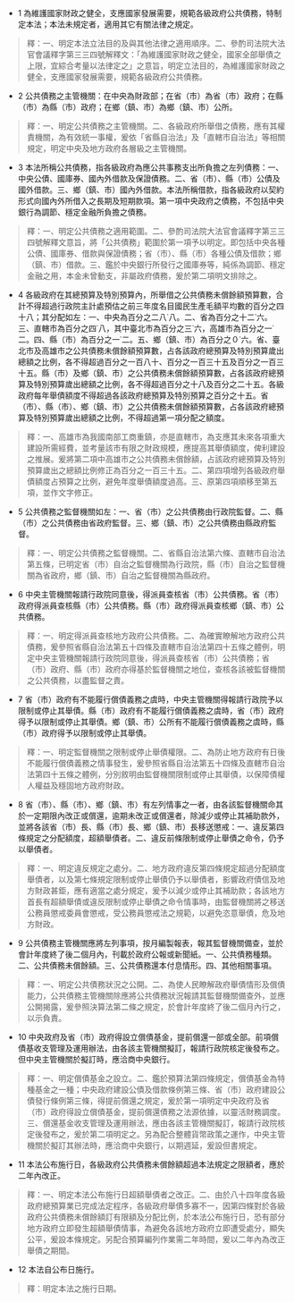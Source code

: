 * 1 為維護國家財政之健全，支應國家發展需要，規範各級政府公共債務，特制定本法；本法未規定者，適用其它有關法律之規定。

> 釋：一、明定本法立法目的及與其他法律之適用順序。二、參酌司法院大法官會議釋字第三三四號解釋文：「為維護國家財政之健全，國家全部舉債之上限，宜綜合考量以法律定之」之意旨，明定立法目的，為維護國家財政之健全，支應國家發展需要，規範各級政府公共債務。

* 2 公共債務之主管機關：在中央為財政部；在省（市）為省（市）政府；在縣（市）為縣（市）政府；在鄉（鎮、市）為鄉（鎮、市）公所。

> 釋：一、明定公共債務之主管機關。二、各級政府所舉借之債務，應有其權責機關，為有效統一事權，爰依「省縣自治法」及「直轄市自治法」等相關規定，明定中央及地方政府各層級之主管機關。

* 3 本法所稱公共債務，指各級政府為應公共事務支出所負擔之左列債務：一、中央公債、國庫券、國內外借款及保證債務。二、省（市）、縣（市）公債及國外借款。三、鄉（鎮、市）國內外借款。本法所稱借款，指各級政府以契約形式向國內外所借入之長期及短期款項。第一項中央政府之債務，不包括中央銀行為調節、穩定金融所負擔之債務。

> 釋：一、明定公共債務之適用範圍。二、參酌司法院大法官會議釋字第三三四號解釋文意旨，將「公共債務」範圍於第一項予以明定。即包括中央各種公債、國庫券、借款與保證債務；省（市）、縣（市）各種公債及借款；鄉（鎮、市）借款。三、鑑於中央銀行所發行之國庫券等，純係為調節、穩定金融之用，本金未曾動支，非屬政府債務，爰於第二項明文排除之。

* 4 各級政府在其總預算及特別預算內，所舉借之公共債務未償餘額預算數，合計不得超過行政院主計處預估之前三年度名目國民生產毛額平均數的百分之四十八；其分配如左：一、中央為百分之二八˙八。二、省為百分之十二˙六。三、直轄市為百分之四˙八，其中臺北市為百分之三˙六，高雄市為百分之一˙二。四、縣（市）為百分之一˙二。五、鄉（鎮、市）為百分之０˙六。省、臺北市及高雄市之公共債務未償餘額預算數，占各該政府總預算及特別預算歲出總額之比例，各不得超過百分之一百八十、百分之一百三十五及百分之一百三十五。縣（市）及鄉（鎮、市）之公共債務未償餘額預算數，占各該政府總預算及特別預算歲出總額之比例，各不得超過百分之十八及百分之二十五。各級政府每年舉債額度不得超過各該政府總預算及特別預算之百分之十五。省（市）、縣（市）、鄉（鎮、市）之公共債務未償餘額預算數，占各該政府總預算及特別預算歲出總額之比例，不得超過第一項分配之額度。

> 釋：一、高雄市為我國南部工商重鎮，亦是直轄市，為支應其未來各項重大建設所需經費，並考量該市有限之財政規模，應提高其舉債額度，俾利建設之推展。爰將第二項中高雄市之公共債務未償餘額，占該政府總預算及特別預算歲出之總額比例修正為百分之一百三十五。二、第四項增列各級政府舉債額度占預算之比例，避免年度舉債額度過高。三、原第四項順移至第五項，並作文字修正。

* 5 公共債務之監督機關如左：一、省（市）之公共債務由行政院監督。二、縣（市）之公共債務由省政府監督。三、鄉（鎮、市）之公共債務由縣政府監督。

> 釋：一、明定公共債務之監督機關。二、省縣自治法第六條、直轄市自治法第五條，已明定省（市）自治之監督機關為行政院，縣（市）自治之監督機關為省政府，鄉（鎮、市）自治之監督機關為縣政府。

* 6 中央主管機關報請行政院同意後，得派員查核省（市）公共債務。省（市）政府得派員查核縣（市）公共債務。縣（市）政府得派員查核鄉（鎮、市）公共債務。

> 釋：一、明定得派員查核地方政府公共債務。二、為確實瞭解地方政府公共債務，爰參照省縣自治法第五十四條及直轄市自治法第四十五條之體例，明定中央主管機關報請行政院同意後，得派員查核省（市）公共債務；省（市）政府、縣（市）政府亦得基於監督機關之地位，查核各該被監督機關之公共債務，以盡監督之責。

* 7 省（市）政府有不能履行償債義務之虞時，中央主管機關得報請行政院予以限制或停止其舉債。縣（市）政府有不能履行償債義務之虞時，省（市）政府得予以限制或停止其舉債。鄉（鎮、市）公所有不能履行償債義務之虞時，縣（市）政府得予以限制或停止其舉債。

> 釋：一、明定監督機關之限制或停止舉債權限。二、為防止地方政府有日後不能履行償債義務之情事發生，爰參照省縣自治法第五十四條及直轄市自治法第四十五條之體例，分別敘明由監督機關限制或停止其舉債，以保障債權人權益及穩固地方政府財政。

* 8 省（市）、縣（市）、鄉（鎮、市）有左列情事之一者，由各該監督機關命其於一定期限內改正或償還，逾期未改正或償還者，除減少或停止其補助款外，並將各該省（市）長、縣（市）長、鄉（鎮、市）長移送懲戒：一、違反第四條規定之分配額度，超額舉債者。二、違反前條限制或停止舉債之命令，仍予以舉債者。

> 釋：一、明定違反規定之處分。二、地方政府違反第四條規定超過分配額度舉債者，以及第七條規定限制或停止舉債仍予以舉債者，影響政府債信及地方財政甚鉅，應有適當之處分規定，爰予以減少或停止其補助款；各該地方首長有超額舉債或違反限制或停止舉債之命令情事時，由監督機關將之移送公務員懲戒委員會懲戒，受公務員懲戒法之規範，以避免恣意舉債，危及地方財政。

* 9 公共債務主管機關應將左列事項，按月編製報表，報其監督機關備查，並於會計年度終了後二個月內，刊載於政府公報或新聞紙。一、公共債務種類。二、公共債務未償餘額。三、公共債務還本付息情形。四、其他相關事項。

> 釋：一、明定公共債務狀況之公開。二、為使人民瞭解政府舉債情形及償債能力，公共債務主管機關除應將公共債務狀況報請其監督機關備查外，並應公開揭露，爰參照決算法第二條之規定，於會計年度終了後二個月內行之，以示負責。

* 10 中央政府及省（市）政府得設立償債基金，提前償還一部或全部。前項償債基收支管理及運用辦法，由各該主管機關擬訂，報請行政院核定後發布之。但中央主管機關於擬訂時，應洽商中央銀行。

> 釋：一、明定償債基金之設立。二、鑑於預算法第四條規定，償債基金為特種基金之一種；中央政府建設公債及借款條例第三條、省（市）政府建設公債發行條例第三條，得提前償還之規定，爰於第一項明定中央政府及省（市）政府得設立償債基金，提前償還債務之法源依據，以靈活財務調度。三、償還基金收支管理及運用辦法，應由各該主管機關擬訂，報請行政院核定後發布之，爰於第二項明定之。另為配合整體貨幣政策之運作，中央主管機關於擬訂其辦法時，應洽商中央銀行，以期週延，爰設但書規定。

* 11 本法公布施行日，各級政府公共債務未償餘額超過本法規定之限額者，應於二年內改正。

> 釋：一、明定本法公布施行日超額舉債者之改正。二、由於八十四年度各級政府總預算業已完成法定程序，各級政府舉債多寡不一，因第四條對於各級政府公共債務未償餘額訂有限額及分配比例，於本法公布施行日，恐有部分地方政府立即發生超額舉債情事，為避免各該地方政府立即遭受處分，顯失公平，爰設本條規定。另配合預算編列作業需二年時間，爰以二年內為改正舉債之期間。

* 12 本法自公布日施行。

> 釋：明定本法之施行日期。

